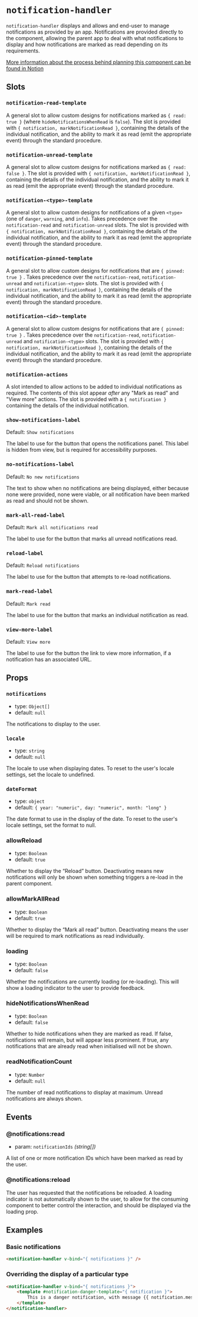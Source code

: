 # `notification-handler`

`notification-handler` displays and allows and end-user to manage notifications as provided by an app. Notifications are provided directly to the component, allowing the parent app to deal with what notifications to display and how notifications are marked as read depending on its requirements.

[More information about the process behind planning this component can be found in Notion](https://www.notion.so/lewishowles/Specification-Notification-handler-1b92b9e312118050bb76d8d9200d50a8)

## Slots

### `notification-read-template`

A general slot to allow custom designs for notifications marked as `{ read: true }` (where `hideNotificationsWhenRead` is `false`). The slot is provided with `{ notification, markNotificationRead }`, containing the details of the individual notification, and the ability to mark it as read (emit the appropriate event) through the standard procedure.

### `notification-unread-template`

A general slot to allow custom designs for notifications marked as `{ read: false }`. The slot is provided with `{ notification, markNotificationRead }`, containing the details of the individual notification, and the ability to mark it as read (emit the appropriate event) through the standard procedure.

### `notification-<type>-template`

A general slot to allow custom designs for notifications of a given `<type>` (one of `danger`, `warning`, and `info`). Takes precedence over the `notification-read` and `notification-unread` slots. The slot is provided with `{ notification, markNotificationRead }`, containing the details of the individual notification, and the ability to mark it as read (emit the appropriate event) through the standard procedure.

### `notification-pinned-template`

A general slot to allow custom designs for notifications that are `{ pinned: true }` . Takes precedence over the `notification-read`, `notification-unread` and `notification-<type>` slots. The slot is provided with `{ notification, markNotificationRead }`, containing the details of the individual notification, and the ability to mark it as read (emit the appropriate event) through the standard procedure.

### `notification-<id>-template`

A general slot to allow custom designs for notifications that are `{ pinned: true }` . Takes precedence over the `notification-read`, `notification-unread` and `notification-<type>` slots. The slot is provided with `{ notification, markNotificationRead }`, containing the details of the individual notification, and the ability to mark it as read (emit the appropriate event) through the standard procedure.

### `notification-actions`

A slot intended to allow actions to be added to individual notifications as required. The contents of this slot appear _after_ any "Mark as read" and "View more" actions. The slot is provided with a `{ notification }` containing the details of the individual notification.

### `show-notifications-label`

Default: `Show notifications`

The label to use for the button that opens the notifications panel. This label is hidden from view, but is required for accessibility purposes.

### `no-notifications-label`

Default: `No new notifications`

The text to show when no notifications are being displayed, either because none were provided, none were viable, or all notification have been marked as read and should not be shown.

### `mark-all-read-label`

Default: `Mark all notifications read`

The label to use for the button that marks all unread notifications read.

### `reload-label`

Default: `Reload notifications`

The label to use for the button that attempts to re-load notifications.

### `mark-read-label`

Default: `Mark read`

The label to use for the button that marks an individual notification as read.

### `view-more-label`

Default: `View more`

The label to use for the button the link to view more information, if a notification has an associated URL.

## Props

### `notifications`

- type: `Object[]`
- default: `null`

The notifications to display to the user.

### `locale`

- type: `string`
- default: `null`

The locale to use when displaying dates. To reset to the user's locale settings, set the locale to undefined.

### `dateFormat`

- type: `object`
- default: `{ year: "numeric", day: "numeric", month: "long" }`

The date format to use in the display of the date. To reset to the user's locale settings, set the format to null.

### allowReload

- type: `Boolean`
- default: `true`

Whether to display the “Reload” button. Deactivating means new notifications will only be shown when something triggers a re-load in the parent component.

### allowMarkAllRead

- type: `Boolean`
- default: `true`

Whether to display the “Mark all read” button. Deactivating means the user will be required to mark notifications as read individually.

### loading

- type: `Boolean`
- default: `false`

Whether the notifications are currently loading (or re-loading). This will show a loading indicator to the user to provide feedback.

### hideNotificationsWhenRead

- type: `Boolean`
- default: `false`

Whether to hide notifications when they are marked as read. If false, notifications will remain, but will appear less prominent. If true, any notifications that are already read when initialised will not be shown.

### readNotificationCount

- type: `Number`
- default: `null`

The number of read notifications to display at maximum. Unread notifications are always shown.

## Events

### @notifications:read

- param: `notificationIds` _(string[])_

A list of one or more notification IDs which have been marked as read by the user.

### @notifications:reload

The user has requested that the notifications be reloaded. A loading indicator is not automatically shown to the user, to allow for the consuming component to better control the interaction, and should be displayed via the loading prop.

## Examples

### Basic notifications

```html
<notification-handler v-bind="{ notifications }" />
```

### Overriding the display of a particular type

```html
<notification-handler v-bind="{ notifications }">
	<template #notification-danger-template="{ notification }">
		This is a danger notification, with message {{ notification.message }}
	</template>
</notification-handler>
```
